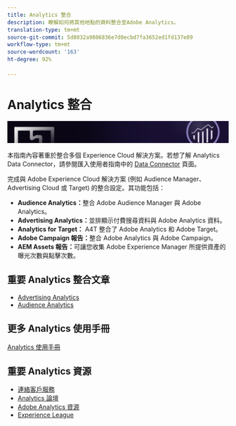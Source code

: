 ```yaml
---
title: Analytics 整合
description: 瞭解如何將其他地點的資料整合至Adobe Analytics。
translation-type: tm+mt
source-git-commit: 5d8032a9806836e7d0ecbd7fa3652ed1fd137e89
workflow-type: tm+mt
source-wordcount: '163'
ht-degree: 92%

---
```



# Analytics 整合

![橫幅](../../assets/doc_banner_integrate.png)

本指南內容著重於整合多個 Experience Cloud 解決方案。若想了解 Analytics Data Connector，請參閱匯入使用者指南中的 [Data Connector](/help/import/data-connectors/getting-started-data-connectors.md) 頁面。

完成與 Adobe Experience Cloud 解決方案 (例如 Audience Manager、Advertising Cloud 或 Target) 的整合設定。其功能包括：

* **Audience Analytics：**&#x200B;整合 Adobe Audience Manager 與 Adobe Analytics。
* **Advertising Analytics：**&#x200B;並排顯示付費搜尋資料與 Adobe Analytics 資料。
* **Analytics for Target：** A4T 整合了 Adobe Analytics 和 Adobe Target。
* **Adobe Campaign 報告：**&#x200B;整合 Adobe Analytics 與 Adobe Campaign。
* **AEM Assets 報告：**&#x200B;可讓您收集 Adobe Experience Manager 所提供資產的曝光次數與點擊次數。

## 重要 Analytics 整合文章

* [Advertising Analytics](c-advertising-analytics/overview.md)
* [Audience Analytics](c-audience-analytics/mc-audiences-aam.md)

## 更多 Analytics 使用手冊

[Analytics 使用手冊](/help/landing/home.md)

## 重要 Analytics 資源

* [連絡客戶服務](https://helpx.adobe.com/tw/contact/enterprise-support.ec.html)
* [Analytics 論壇](https://forums.adobe.com/community/experience-cloud/analytics-cloud/analytics)
* [Adobe Analytics 資源](https://forums.adobe.com/message/10660755)
* [Experience League](https://landing.adobe.com/experience-league/)
